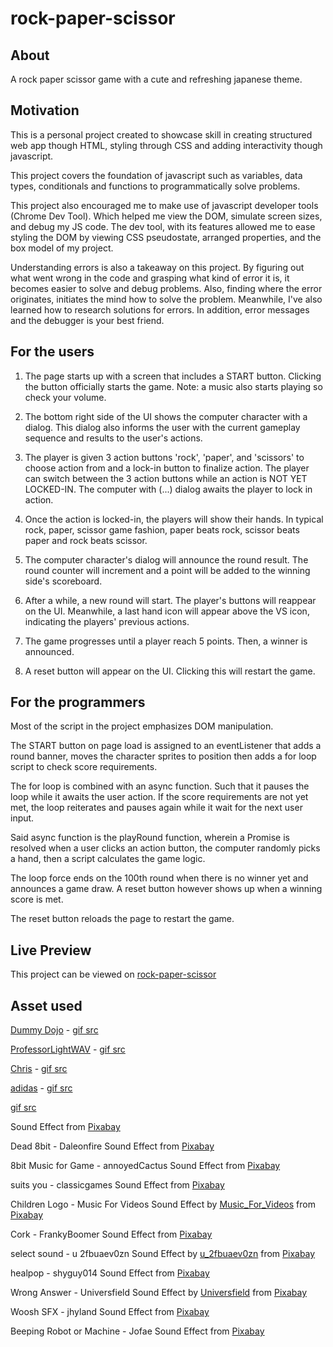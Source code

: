 # rock-paper-scissor

## About
A rock paper scissor game with a cute and refreshing japanese theme.

## Motivation
This is a personal project created to showcase skill in creating structured web app though HTML, styling through CSS and adding interactivity though javascript.

This project covers the foundation of javascript such as variables, data types, conditionals and functions to programmatically solve problems.

This project also encouraged me to make use of javascript developer tools (Chrome Dev Tool). Which helped me view the DOM, simulate screen sizes, and debug my JS code. The dev tool, with its features allowed me to ease styling the DOM by viewing CSS pseudostate, arranged properties, and the box model of my project.

Understanding errors is also a takeaway on this project. By figuring out what went wrong in the code and grasping what kind of error it is, it becomes easier to solve and debug problems. Also, finding where the error originates, initiates the mind how to solve the problem. Meanwhile, I've also learned how to research solutions for errors. In addition, error messages and the debugger is your best friend.

## For the users
1. The page starts up with a screen that includes a START button. Clicking the button officially starts the game. Note: a music also starts playing so check your volume.

2. The bottom right side of the UI shows the computer character with a dialog. This dialog also informs the user with the current gameplay sequence and results to the user's actions. 

3. The player is given 3 action buttons 'rock', 'paper', and 'scissors' to choose action from and a lock-in button to finalize action. The player can switch between the 3 action buttons while an action is NOT YET LOCKED-IN. The computer with (...) dialog awaits the player to lock in action.

4. Once the action is locked-in, the players will show their hands. In typical rock, paper, scissor game fashion, paper beats rock, scissor beats paper and rock beats scissor.

5. The computer character's dialog will announce the round result. The round counter will increment and a point will be added to the winning side's scoreboard. 

6. After a while, a new round will start. The player's buttons will reappear on the UI. Meanwhile, a last hand icon will appear above the VS icon, indicating the players' previous actions.

7. The game progresses until a player reach 5 points. Then, a winner is announced.

8. A reset button will appear on the UI. Clicking this will restart the game.

## For the programmers
Most of the script in the project emphasizes DOM manipulation.

The START button on page load is assigned to an eventListener that adds a round banner, moves the character sprites to position then adds a for loop script to check score requirements.

The for loop is combined with an async function. Such that it pauses the loop while it awaits the user action. If the score requirements are not yet met, the loop reiterates and pauses again while it wait for the next user input.

Said async function is the playRound function, wherein a Promise is resolved when a user clicks an action button, the computer randomly picks a hand, then a script calculates the game logic.

The loop force ends on the 100th round when there is no winner yet and announces a game draw. A reset button however shows up when a winning score is met.

The reset button reloads the page to restart the game.

## Live Preview
This project can be viewed on [rock-paper-scissor](https://makieldeviso.github.io/rock-paper-scissor/)


## Asset used
[Dummy Dojo](https://giphy.com/dummydojo) - [gif src](https://media1.giphy.com/media/SwD8zjSqnkz7mv6PtR/giphy.gif?cid=790b761136704740194c668196176ac072e4effd45f3bbb0&rid=giphy.gif&ct=s)

[ProfessorLightWAV](https://giphy.com/professorlightwav) - [gif src](https://media1.giphy.com/media/xV723nBI0NPa4V8kjg/giphy.gif?cid=ecf05e47sbvv633e91no51uajbk2l2rxfmlitzeia1ujsv8f&rid=giphy.gif&ct=s)

[Chris](https://giphy.com/chris/) - [gif src](https://media4.giphy.com/media/xT9IgMgdur6larNA1a/giphy.gif?cid=ecf05e47fm71y0kax4vrmjnwbh3fxey2hompkh7i4prrn0e9&rid=giphy.gif&ct=s)

[adidas](https://giphy.com/channel/adidas) - [gif src](https://giphy.com/gifs/adidas-high-school-football-fns-friday-night-stripes-Q8TlZx35X6xDdJidvT?utm_source=media-link&utm_medium=landing&utm_campaign=Media%20Links&utm_term=)


[gif src](https://media3.giphy.com/media/5umDcAQsdJT9e/giphy.gif?cid=ecf05e47s6v1yqza0u8v1fmlm9uxz8ezozumizinov3d9q67&rid=giphy.gif&ct=s)


Sound Effect from <a href="https://pixabay.com/sound-effects/?utm_source=link-attribution&amp;utm_medium=referral&amp;utm_campaign=music&amp;utm_content=17882">Pixabay</a>


Dead 8bit - Daleonfire
Sound Effect from <a href="https://pixabay.com/?utm_source=link-attribution&amp;utm_medium=referral&amp;utm_campaign=music&amp;utm_content=41400">Pixabay</a>


8bit Music for Game - annoyedCactus
Sound Effect from <a href="https://pixabay.com/?utm_source=link-attribution&amp;utm_medium=referral&amp;utm_campaign=music&amp;utm_content=68698">Pixabay</a>


suits you - classicgames
Sound Effect from <a href="https://pixabay.com/?utm_source=link-attribution&amp;utm_medium=referral&amp;utm_campaign=music&amp;utm_content=69233">Pixabay</a>

Children Logo - Music For Videos
Sound Effect by <a href="https://pixabay.com/users/music_for_videos-26992513/?utm_source=link-attribution&amp;utm_medium=referral&amp;utm_campaign=music&amp;utm_content=116101">Music_For_Videos</a> from <a href="https://pixabay.com//?utm_source=link-attribution&amp;utm_medium=referral&amp;utm_campaign=music&amp;utm_content=116101">Pixabay</a>

Cork - FrankyBoomer
Sound Effect from <a href="https://pixabay.com/?utm_source=link-attribution&amp;utm_medium=referral&amp;utm_campaign=music&amp;utm_content=85200">Pixabay</a>


select sound - u 2fbuaev0zn
Sound Effect by <a href="https://pixabay.com/users/u_2fbuaev0zn-30247713/?utm_source=link-attribution&amp;utm_medium=referral&amp;utm_campaign=music&amp;utm_content=121244">u_2fbuaev0zn</a> from <a href="https://pixabay.com//?utm_source=link-attribution&amp;utm_medium=referral&amp;utm_campaign=music&amp;utm_content=121244">Pixabay</a>


healpop - shyguy014
Sound Effect from <a href="https://pixabay.com/?utm_source=link-attribution&amp;utm_medium=referral&amp;utm_campaign=music&amp;utm_content=46004">Pixabay</a>

Wrong Answer - Universfield
Sound Effect by <a href="https://pixabay.com/users/universfield-28281460/?utm_source=link-attribution&amp;utm_medium=referral&amp;utm_campaign=music&amp;utm_content=126515">Universfield</a> from <a href="https://pixabay.com/sound-effects//?utm_source=link-attribution&amp;utm_medium=referral&amp;utm_campaign=music&amp;utm_content=126515">Pixabay</a>

Woosh SFX - jhyland
Sound Effect from <a href="https://pixabay.com/?utm_source=link-attribution&amp;utm_medium=referral&amp;utm_campaign=music&amp;utm_content=95844">Pixabay</a>


Beeping Robot or Machine - Jofae
Sound Effect from <a href="https://pixabay.com/sound-effects/?utm_source=link-attribution&amp;utm_medium=referral&amp;utm_campaign=music&amp;utm_content=102595">Pixabay</a>